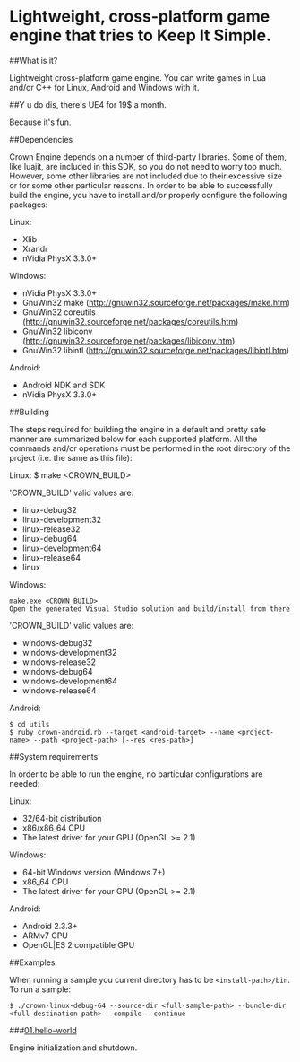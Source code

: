 Lightweight, cross-platform game engine that tries to Keep It Simple.
=====

##What is it?

Lightweight cross-platform game engine.
You can write games in Lua and/or C++ for Linux, Android and Windows with it.

##Y u do dis, there's UE4 for 19$ a month.

Because it's fun.

##Dependencies

Crown Engine depends on a number of third-party libraries.
Some of them, like luajit, are included in this SDK, so you do not need to worry too much.
However, some other libraries are not included due to their excessive size or for some other particular reasons.
In order to be able to successfully build the engine, you have to install and/or properly configure the following packages:

Linux:

* Xlib
* Xrandr
* nVidia PhysX 3.3.0+

Windows:

* nVidia PhysX 3.3.0+
* GnuWin32 make (http://gnuwin32.sourceforge.net/packages/make.htm)
* GnuWin32 coreutils (http://gnuwin32.sourceforge.net/packages/coreutils.htm)
* GnuWin32 libiconv (http://gnuwin32.sourceforge.net/packages/libiconv.htm)
* GnuWin32 libintl (http://gnuwin32.sourceforge.net/packages/libintl.htm)

Android:

* Android NDK and SDK
* nVidia PhysX 3.3.0+

##Building

The steps required for building the engine in a default and pretty safe manner are summarized below for each supported platform.
All the commands and/or operations must be performed in the root directory of the project (i.e. the same as this file):

Linux:
	$ make <CROWN_BUILD> 

'CROWN_BUILD' valid values are:

* linux-debug32
* linux-development32
* linux-release32
* linux-debug64
* linux-development64
* linux-release64
* linux

Windows:

	make.exe <CROWN_BUILD>
	Open the generated Visual Studio solution and build/install from there

'CROWN_BUILD' valid values are:

* windows-debug32
* windows-development32
* windows-release32
* windows-debug64
* windows-development64
* windows-release64

Android:

	$ cd utils
	$ ruby crown-android.rb --target <android-target> --name <project-name> --path <project-path> [--res <res-path>]


##System requirements

 In order to be able to run the engine, no particular configurations are needed:

Linux:

* 32/64-bit distribution
* x86/x86_64 CPU
* The latest driver for your GPU (OpenGL >= 2.1)

Windows:

* 64-bit Windows version (Windows 7+)
* x86_64 CPU
* The latest driver for your GPU (OpenGL >= 2.1)

Android:

* Android 2.3.3+
* ARMv7 CPU
* OpenGL|ES 2 compatible GPU

##Examples

When running a sample you current directory has to be `<install-path>/bin`.
To run a sample:

	$ ./crown-linux-debug-64 --source-dir <full-sample-path> --bundle-dir <full-destination-path> --compile --continue

###[01.hello-world](https://github.com/taylor001/crown/tree/master/samples/01.hello-world)

Engine initialization and shutdown.

